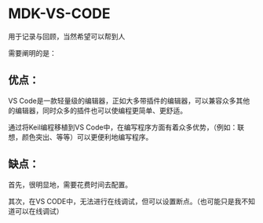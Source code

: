 # MDK-VS-CODE
用于记录与回顾，当然希望可以帮到人

需要阐明的是： 

## 优点：

VS Code是一款轻量级的编辑器，正如大多带插件的编辑器，可以兼容众多其他的编辑器，同时众多的插件也可以使编程更简单、更舒适。

通过将Keil编程移植到VS Code中，在编写程序方面有着众多优势，（例如：联想，颜色突出、等等）可以更便利地编写程序。

## 缺点：

首先，很明显地，需要花费时间去配置。

其次，在VS CODE中，无法进行在线调试，但可以设置断点。（也可能只是我不知道可以在线调试）




